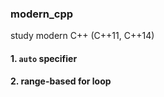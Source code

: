 ### modern_cpp
study modern C++ (C++11, C++14)

#### 1. `auto` specifier
#### 2. range-based for loop


